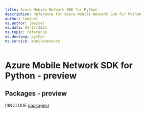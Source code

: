 ```yaml
---
title: Azure Mobile Network SDK for Python
description: Reference for Azure Mobile Network SDK for Python
author: lmazuel
ms.author: lmazuel
ms.data: 01/17/2023
ms.topic: reference
ms.devlang: python
ms.service: mobilenetwork
---
```

# Azure Mobile Network SDK for Python - preview
## Packages - preview
[!INCLUDE [packages](mobile-network-index.md)]